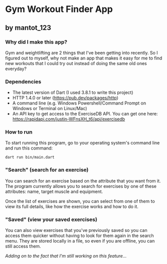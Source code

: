 # Gym Workout Finder App
## by mantot_123
### Why did I make this app?
Gym and weightlifting are 2 things that I've been getting into recently. So I figured out to myself, why not make an app that makes it easy for me to find new workouts that I could try out instead of doing the same old ones everyday?
### Dependencies
* The latest version of Dart (I used 3.8.1 to write this project)
* HTTP 1.4.0 or later (https://pub.dev/packages/http)
* A command line (e.g. Windows Powershell/Command Prompt on Windows or Terminal on Linux/Mac)
* An API key to get access to the ExerciseDB API. You can get one here: https://rapidapi.com/justin-WFnsXH_t6/api/exercisedb

### How to run
To start running this program, go to your operating system's command line and run this command:

```
dart run bin/main.dart
```

### "Search" (search for an exercise)

You can search for an exercise based on the attribute  that you want from it. The program currently allows you to search for exercises by one of these attributes: name, target muscle and equipment.

Once the list of exercises are shown, you can select from one of them to view its full details, like how the exercise works and how to do it.

### "Saved" (view your saved exercises)
 
You can also view exercises that you've previously saved so you can access them quicker without having to look for them again in the search menu. They are stored locally in a file, so even if you are offline, you can still access them.

*Adding on to the fact that I'm still working on this feature...*